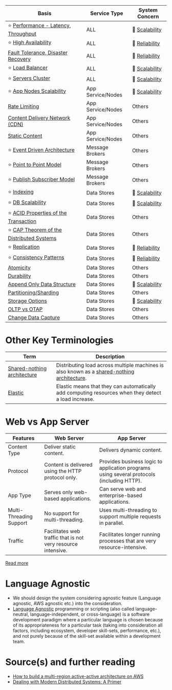 
| Basis                                                                                                             | Service Type      | System Concern                                  |
|-------------------------------------------------------------------------------------------------------------------|-------------------|-------------------------------------------------|
| :star: [Performance - Latency, Throughput](Scalability/LatencyThroughput.md)                                      | ALL               | :rocket: [Scalability](Scalability)   |
| :star: [High Availability](Reliability/HighAvailability.md)                                                       | ALL               | :handshake: [Reliability](Reliability) |
| [Fault Tolerance, Disaster Recovery](Reliability/FaultTolerance.md)                                               | ALL               | :handshake: [Reliability](Reliability) |
| :star: [Load Balancer](Scalability/LoadBalancer.md)                                                               | ALL               | :rocket: [Scalability](Scalability)   |
| :star: [Servers Cluster](Scalability/ServersCluster.md)                                                           | ALL               | :rocket: [Scalability](Scalability)   |
| :star: [App Nodes Scalability](Scalability/AppNodesScalability.md)                                                | App Service/Nodes | :rocket: [Scalability](Scalability)   |
| [Rate Limiting](../0_HLDUseCasesProblems/RateLimiterAPI/Readme.md)                                               | App Service/Nodes | Others                                          |
| [Content Delivery Network (CDN)](CDNs/CDNs.md)                                                                    | App Service/Nodes | Others                                          |
| [Static Content](CDNs/StaticContentWithCDN.md)                                                                    | App Service/Nodes | Others                                          |
| :star: [Event Driven Architecture](../5_MicroServicesSOA/EventDrivenArchitecture.md)                              | Message Brokers   | Others                                          |
| :star: [Point to Point Model](../7_MessageBrokers/Glossaries/PointToPointModel.md)                                | Message Brokers   | Others                                          |
| :star: [Publish Subscriber Model](../7_MessageBrokers/Glossaries/PubSubModel.md)                                  | Message Brokers   | Others                                          |
| :star: [Indexing](../6_DatabaseServices/DataStructuresDB/Indexing/Readme.md)                                  | Data Stores       | :rocket: [Scalability](Scalability)   |
| :star: [DB Scalability](../6_DatabaseServices/Glossaries/ScalabilityDB.md)                                    | Data Stores       | :rocket: [Scalability](Scalability)   |
| :star: [ACID Properties of the Transaction](../6_DatabaseServices/Glossaries/ACIDTransactions/Readme.md)      | Data Stores       | Others                                          |
| :star: [CAP Theorem of the Distributed Systems](../6_DatabaseServices/Glossaries/PACELCTheorem/CAPTheorem.md) | Data Stores       | Others                                          |
| :star: [Replication](../6_DatabaseServices/Glossaries/Consistency&Replication/Replication.md)                 | Data Stores       | :handshake: [Reliability](Reliability) |
| :star: [Consistency Patterns](../6_DatabaseServices/Glossaries/Consistency&Replication/Readme.md)             | Data Stores       | :handshake: [Reliability](Reliability) |
| [Atomicity](../6_DatabaseServices/Glossaries/ACIDTransactions/Atomicity.md)                                   | Data Stores       | Others                                          |
| [Durability](../6_DatabaseServices/Glossaries/ACIDTransactions/Durability.md)                                 | Data Stores       | Others                                          |
| [Append Only Data Structure](../6_DatabaseServices/DataStructuresDB/AppendOnlyProperty.md)                    | Data Stores       | :rocket: [Scalability](Scalability)   |
| [Partitioning/Sharding](../6_DatabaseServices/Glossaries/PartioningSharding.md)                               | Data Stores       | Others                                          |
| [Storage Options](../6_DatabaseServices/Glossaries/StorageOptions.md)                                         | Data Stores       | :rocket: [Scalability](Scalability)   |
| [OLTP vs OTAP](../6_DatabaseServices/Glossaries/OLTPvsOTAP.md)                                                | Data Stores       | Others                                          |
| [Change Data Capture](../6_DatabaseServices/Glossaries/ChangeDataCapture.md)                                  | Data Stores       | Others                                          |

# Other Key Terminologies

| Term                                                                                     | Description                                                                                                                                             |
|------------------------------------------------------------------------------------------|---------------------------------------------------------------------------------------------------------------------------------------------------------|
| [Shared-nothing architecture](https://en.wikipedia.org/wiki/Shared-nothing_architecture) | Distributing load across multiple machines is also known as a [shared-nothing architecture](https://en.wikipedia.org/wiki/Shared-nothing_architecture). |
| [Elastic](https://www.merriam-webster.com/dictionary/elastic)                            | Elastic means that they can automatically add computing resources when they detect a load increase.                                                     |

# Web vs App Server

| Features                | Web Server                                                   | App Server                                                                                |
|-------------------------|--------------------------------------------------------------|-------------------------------------------------------------------------------------------|
| Content Type            | Deliver static content.                                      | Delivers dynamic content.                                                                 |
| Protocol                | Content is delivered using the HTTP protocol only.           | Provides business logic to application programs using several protocols (including HTTP). |
| App Type                | Serves only web-based applications.                          | Can serve web and enterprise-based applications.                                          |
| Multi-Threading Support | No support for multi-threading.                              | Uses multi-threading to support multiple requests in parallel.                            |
| Traffic                 | Facilitates web traffic that is not very resource intensive. | Facilitates longer running processes that are very resource-intensive.                    |

[Read more](https://www.educative.io/answers/web-server-vs-application-server)

# Language Agnostic
- We should design the system considering agnostic feature (Language agnostic, AWS agnostic etc.) into the consideration.
- [Language Agnostic](https://en.wikipedia.org/wiki/Language-agnostic) programming or scripting (also called language-neutral, language-independent, or cross-language) is a software development paradigm where a particular language is chosen because of its appropriateness for a particular task (taking into consideration all factors, including ecosystem, developer skill-sets, performance, etc.), and not purely because of the skill-set available within a development team.

# Source(s) and further reading
- [How to build a multi-region active-active architecture on AWS](https://acloudguru.com/blog/engineering/why-and-how-do-we-build-a-multi-region-active-active-architecture)
- [Dealing with Modern Distributed Systems: A Primer](https://thinkingoutcloud.org/2021/01/19/dealing-with-modern-distributed-systems-a-primer/)


